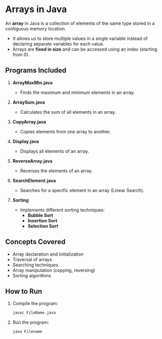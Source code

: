 # Arrays in Java  

An **array** in Java is a collection of elements of the same type stored in a contiguous memory location.  
- It allows us to store multiple values in a single variable instead of declaring separate variables for each value.  
- Arrays are **fixed in size** and can be accessed using an index (starting from 0).  

## Programs Included  

1. **ArrayMaxMin.java**  
   - Finds the maximum and minimum elements in an array.  

2. **ArraySum.java**  
   - Calculates the sum of all elements in an array.  

3. **CopyArray.java**  
   - Copies elements from one array to another.  

4. **Display.java**  
   - Displays all elements of an array.  

5. **ReverseArray.java**  
   - Reverses the elements of an array.  

6. **SearchElement.java**  
   - Searches for a specific element in an array (Linear Search).  

7. **Sorting**  
   - Implements different sorting techniques:  
     - **Bubble Sort**  
     - **Insertion Sort**  
     - **Selection Sort**  

## Concepts Covered  
- Array declaration and initialization  
- Traversal of arrays  
- Searching techniques  
- Array manipulation (copying, reversing)  
- Sorting algorithms  

## How to Run  
1. Compile the program:  
   ```bash
   javac FileName.java
   ```
2. Run the program:
   ```bash
   java Filename
   ```
